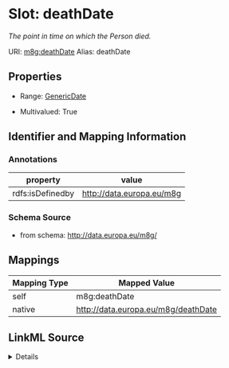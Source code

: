

# Slot: deathDate 


_The point in time on which the Person died._





URI: [m8g:deathDate](http://data.europa.eu/m8g/deathDate)
Alias: deathDate

<!-- no inheritance hierarchy -->








## Properties

* Range: [GenericDate](GenericDate.md)

* Multivalued: True





## Identifier and Mapping Information





### Annotations

| property | value |
| --- | --- |
| rdfs:isDefinedby | http://data.europa.eu/m8g || skos:scopeNote | The date of birth could be expressed as date, gYearMonth or gYear, example; - 1980-09-16^^xs:date - 1980-09^^xs:gYearMonth - 1980^^xs:gYear |



### Schema Source


* from schema: http://data.europa.eu/m8g/




## Mappings

| Mapping Type | Mapped Value |
| ---  | ---  |
| self | m8g:deathDate |
| native | http://data.europa.eu/m8g/deathDate |




## LinkML Source

<details>
```yaml
name: deathDate
annotations:
  rdfs:isDefinedby:
    tag: rdfs:isDefinedby
    value: http://data.europa.eu/m8g
  skos:scopeNote:
    tag: skos:scopeNote
    value: The date of birth could be expressed as date, gYearMonth or gYear, example;
      - 1980-09-16^^xs:date - 1980-09^^xs:gYearMonth - 1980^^xs:gYear
description: The point in time on which the Person died.
from_schema: http://data.europa.eu/m8g/
rank: 1000
domain: Person
slot_uri: m8g:deathDate
alias: deathDate
range: GenericDate
multivalued: true

```
</details>